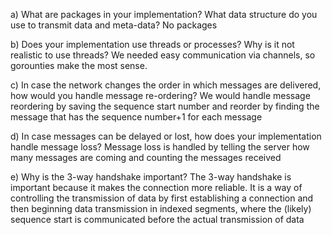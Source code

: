 a) What are packages in your implementation? What data structure do you use to transmit data and meta-data?
    No packages

b) Does your implementation use threads or processes? Why is it not realistic to use threads?
    We needed easy communication via channels, so gorounties make the most sense.

c) In case the network changes the order in which messages are delivered, how would you handle message re-ordering?
    We would handle message reordering by saving the sequence start number and reorder by finding the message that has the sequence number+1 for each message

d) In case messages can be delayed or lost, how does your implementation handle message loss?
    Message loss is handled by telling the server how many messages are coming and counting the messages received

e) Why is the 3-way handshake important?
    The 3-way handshake is important because it makes the connection more reliable. It is a way of controlling the transmission of data by first establishing a connection and then beginning data transmission in indexed segments, where the (likely) sequence start is communicated before the actual transmission of data